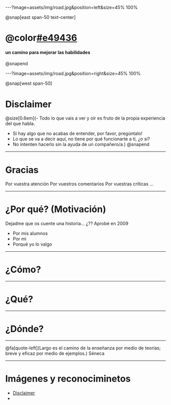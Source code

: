 ---?image=assets/img/road.jpg&position=left&size=45% 100%

@snap[east span-50 text-center]
# @color[#e49436](Retos)
#### un camino para mejorar las habilidades
@snapend

---?image=assets/img/road.jpg&position=right&size=45% 100%

@snap[west span-50]
# Disclaimer
@size[0.6em](- Todo lo que vais a ver y oír es fruto de la propia experiencia del que habla.
- Si hay algo que no acabas de entender, por favor, pregúntalo!
- Lo que se va a decir aquí, no tiene por qué funcionarte a tí, ¿o si? 
- No intenten hacerlo sin la ayuda de un compañero/a.)
@snapend

---

# Gracias
Por vuestra atención
Por vuestros comentarios
Por vuestras críticas
...

---

# ¿Por qué? (Motivación)
Dejadme que os cuente una historia... ¿??
Aprobé en 2009
- Por mis alumnos
- Por mi
- Porqué yo lo valgo

---

# ¿Cómo? 


---

# ¿Qué?


---

# ¿Dónde?

---

@fa[quote-left](Largo es el camino de la enseñanza por medio de teorías; breve y eficaz por medio de ejemplos.)
Séneca

---
# Imágenes y reconociminetos
- [Disclaimer](https://pixabay.com/es/illustrations/seguridad-cibernética-1923446/)
- 